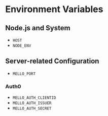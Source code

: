 # Environment Variables

## Node.js and System

-  `HOST`
-  `NODE_ENV`

## Server-related Configuration

-  `MELLO_PORT`

### Auth0

-  `MELLO_AUTH_CLIENTID`
-  `MELLO_AUTH_ISSUER`
-  `MELLO_AUTH_SECRET`
